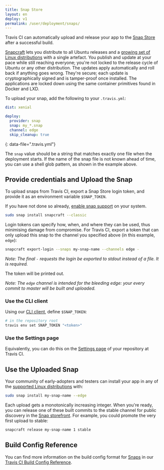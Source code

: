 ```yaml
---
title: Snap Store
layout: en
deploy: v1
permalink: /user/deployment/snaps/
---
```


Travis CI can automatically upload and release your app to the [Snap Store](https://snapcraft.io) after a successful build.

[Snapcraft](https://snapcraft.io/) lets you distribute to all Ubuntu releases and a [growing set of Linux distributions](https://docs.snapcraft.io/core/install) with a single artefact. You publish and update at your pace while still reaching everyone; you're not locked to the release cycle of Ubuntu or any other distribution. The updates apply automatically and roll back if anything goes wrong. They're secure; each update is cryptographically signed and is tamper-proof once installed. The applications are locked down using the same container primitives found in Docker and LXD.

To upload your snap, add the following to your `.travis.yml`:

```yaml
dist: xenial

deploy:
  provider: snap
  snap: my_*.snap
  channel: edge
  skip_cleanup: true
```
{: data-file=".travis.yml"}

The `snap` value should be a string that matches exactly one file when the deployment starts.
If the name of the snap file is not known ahead of time, you can use a shell glob pattern, as shown
in the example above.

## Provide credentials and Upload the Snap
To upload snaps from Travis CI, export a Snap Store login token, and provide it as an environment variable
`$SNAP_TOKEN`.

If you have not done so already, [enable snap support](https://docs.snapcraft.io/core/install) on your system.

```bash
sudo snap install snapcraft --classic
```

Login tokens can specify how, when, and where they can be used, thus minimising damage from compromise.
For Travis CI, export a token that can only upload this snap to the channel you specified above (in this example, `edge`):

```bash
snapcraft export-login --snaps my-snap-name --channels edge -
```

_Note: The final `-` requests the login be exported to stdout instead of a file. It is required._

The token will be printed out.

_Note: The `edge` channel is intended for the bleeding edge: your every commit to master will be built and uploaded._

### Use the CLI client
Using our [CLI client](https://github.com/travis-ci/travis.rb#readme), define `$SNAP_TOKEN`:

```bash
# in the repository root
travis env set SNAP_TOKEN "<token>"
```

### Use the Settings page
Equivalently, you can do this on the [Settings page](https://docs.travis-ci.com/user/environment-variables/#defining-variables-in-repository-settings) of your repository at Travis CI.

## Use the Uploaded Snap
Your community of early-adopters and testers can install your app in any of the [supported Linux distributions](https://docs.snapcraft.io/core/install) with:

```bash
sudo snap install my-snap-name --edge
```

Each upload gets a monotonically increasing integer. When you're ready, you can release one of these built commits to the stable channel for public discovery in the [Snap storefront](https://snapcraft.io/store). For example, you could promote the very first upload to stable:

```bash
snapcraft release my-snap-name 1 stable
```
## Build Config Reference

You can find more information on the build config format for [Snaps](https://config.travis-ci.com/ref/job/addons/snaps) in our [Travis CI Build Config Reference](https://config.travis-ci.com/).
